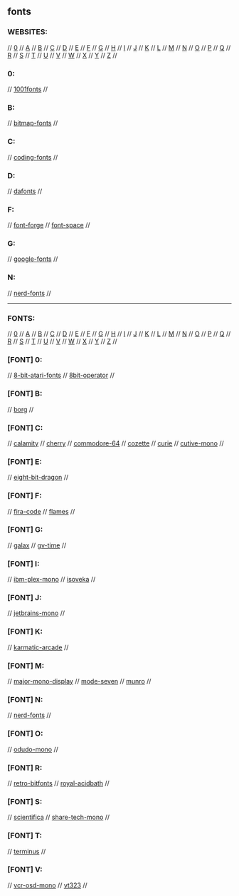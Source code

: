 ## fonts

### WEBSITES:

// [0](#0) // [A](#a) // [B](#b) // [C](#c) // [D](#d) // [E](#e) // [F](#f) // [G](#g)
// [H](#h) // [I](#i) // [J](#j) // [K](#k) // [L](#l) // [M](#m) // [N](#n) // [O](#o)
// [P](#p) // [Q](#q) // [R](#r) // [S](#s) // [T](#t) // [U](#u) // [V](#v) // [W](#w)
// [X](#x) // [Y](#y) // [Z](#z) //

### 0:
// [1001fonts](https://www.1001fonts.com/)
//

### B:
// [bitmap-fonts](https://github.com/Tecate/bitmap-fonts)
//

### C:
// [coding-fonts](https://coding-fonts.css-tricks.com/)
//

### D:
// [dafonts](https://www.dafont.com)
//

### F:
// [font-forge](https://fontforge.org/en-US/)
// [font-space](https://www.fontspace.com)
//

### G:
// [google-fonts](https://fonts.google.com)
//

### N:
// [nerd-fonts](https://www.nerdfonts.com/)
// 

---

### FONTS:

// [0](#font-0) // [A](#font-a) // [B](#font-b) // [C](#font-c) // [D](#font-d) // [E](#font-e) // [F](#font-f) // [G](#font-g)
// [H](#font-h) // [I](#font-i) // [J](#font-j) // [K](#font-k) // [L](#font-l) // [M](#font-m) // [N](#font-n) // [O](#font-o)
// [P](#font-p) // [Q](#font-q) // [R](#font-r) // [S](#font-s) // [T](#font-t) // [U](#font-u) // [V](#font-v) // [W](#font-w)
// [X](#font-x) // [Y](#font-y) // [Z](#font-z) //

### [FONT] 0:
// [8-bit-atari-fonts](https://github.com/cstoquer/EightBit-Atari-Fonts)
// [8bit-operator](https://www.1001freefonts.com/8-bit-operator.font)
//

### [FONT] B:
// [borg](https://www.dafont.com/borg.font)
//

### [FONT] C:
// [calamity](https://textfonts.net/calamity-typeface.html)
// [cherry](https://github.com/turquoise-hexagon/cherry)
// [commodore-64](https://www.dafont.com/commodore-64.font)
// [cozette](https://github.com/slavfox/Cozette)
// [curie](https://github.com/nerdypepper/curie)
// [cutive-mono](https://fonts.google.com/specimen/Cutive+Mono?preview.text_type=custom)
//

### [FONT] E:
// [eight-bit-dragon](https://www.fontspace.com/eight-bit-dragon-font-f30428)
//

### [FONT] F:
// [fira-code](https://github.com/tonsky/FiraCode)
// [flames](https://www.fontspace.com/flames-font-f25529)
//

### [FONT] G:
// [galax](https://galax.xyz/)
// [gv-time](https://www.fontspace.com/gv-time-font-f56368)
//

### [FONT] I:
// [ibm-plex-mono](https://www.ibm.com/plex/)
// [isoveka](https://github.com/be5invis/Iosevka?ref=betterwebtype)
//

### [FONT] J:
// [jetbrains-mono](https://github.com/JetBrains/JetBrainsMono)
//

### [FONT] K:
// [karmatic-arcade](https://www.dafont.com/karmatic-arcade.font)
//

### [FONT] M:
// [major-mono-display](https://fonts.google.com/specimen/Major+Mono+Display?query=major&preview.text_type=custom)
// [mode-seven](https://www.fontspace.com/modeseven-font-f2369)
// [munro](https://www.urbanfonts.com/fonts/Munro.font)
//

### [FONT] N:
// [nerd-fonts](https://www.nerdfonts.com/)
//

### [FONT] O:
// [odudo-mono](https://textfonts.net/odudo-mono-typeface-font.html)
//

### [FONT] R:
// [retro-bitfonts](https://github.com/robhagemans/hoard-of-bitfonts)
// [royal-acidbath](https://www.dafont.com/royal-acidbath.font?text=Staying+Alive)
//

### [FONT] S:
// [scientifica](https://github.com/NerdyPepper/scientifica)
// [share-tech-mono](https://fonts.google.com/specimen/Share+Tech+Mono?preview.text_type=custom&query=share)
//

### [FONT] T:
// [terminus](http://terminus-font.sourceforge.net/)
//

### [FONT] V:
// [vcr-osd-mono](https://www.dafont.com/vcr-osd-mono.font)
// [vt323](https://fonts.google.com/specimen/VT323?preview.text_type=custom&query=vt)
//

